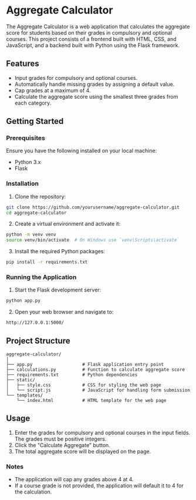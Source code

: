 # Aggregate Calculator

The Aggregate Calculator is a web application that calculates the aggregate score for students based on their grades in compulsory and optional courses. This project consists of a frontend built with HTML, CSS, and JavaScript, and a backend built with Python using the Flask framework.

## Features

- Input grades for compulsory and optional courses.
- Automatically handle missing grades by assigning a default value.
- Cap grades at a maximum of 4.
- Calculate the aggregate score using the smallest three grades from each category.

## Getting Started

### Prerequisites

Ensure you have the following installed on your local machine:

- Python 3.x
- Flask

### Installation

1. Clone the repository:

```bash
git clone https://github.com/yourusername/aggregate-calculator.git
cd aggregate-calculator
```

2. Create a virtual environment and activate it:

```bash
python -m venv venv
source venv/bin/activate  # On Windows use `venv\Scripts\activate`
```

3. Install the required Python packages:

```bash
pip install -r requirements.txt
```

### Running the Application

1. Start the Flask development server:

```bash
python app.py
```

2. Open your web browser and navigate to:

```
http://127.0.0.1:5000/
```

## Project Structure

```
aggregate-calculator/
│
├── app.py                   # Flask application entry point
├── calculations.py          # Function to calculate aggregate score
├── requirements.txt         # Python dependencies
├── static/
│   ├── style.css            # CSS for styling the web page
│   └── script.js            # JavaScript for handling form submission
└── templates/
    └── index.html           # HTML template for the web page
```

## Usage

1. Enter the grades for compulsory and optional courses in the input fields. The grades must be positive integers.
2. Click the "Calculate Aggregate" button.
3. The total aggregate score will be displayed on the page.

### Notes

- The application will cap any grades above 4 at 4.
- If a course grade is not provided, the application will default it to 4 for the calculation.

```
